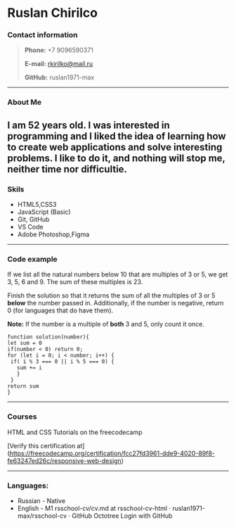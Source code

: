 # Ruslan Chirilco

### Contact information

> **Phone:** +7 9096590371
>
> **E-mail:** rkirilko@mail.ru
>
> **GitHub:**  ruslan1971-max
------------------------
### About Me
I am 52 years old. I was interested in programming and I liked the idea of learning how to create web applications and solve interesting problems. I like to do it, and nothing will stop me, neither time nor difficultie.
--------------------
### Skils

- HTML5,CSS3
- JavaScript (Basic)
- Git, GitHub
- VS Code
- Adobe Photoshop,Figma

-----------------------
### Code example

If we list all the natural numbers below 10 that are multiples of 3 or 5, we get 3, 5, 6 and 9. The sum of these multiples is 23.

Finish the solution so that it returns the sum of all the multiples of 3 or 5 **below** the number passed in. Additionally, if the number is negative, return 0 (for languages that do have them).

**Note:** If the number is a multiple of **both** 3 and 5, only count it once.

```
function solution(number){
let sum = 0   
if(number < 0) return 0;
for (let i = 0; i < number; i++) {
 if( i % 3 === 0 || i % 5 === 0) {
   sum += i
   }
 }
return sum
}

```
---------------
### Courses

HTML and CSS Tutorials on the freecodecamp

[Verify this certification at] (https://freecodecamp.org/certification/fcc27fd3961-dde9-4020-89f8-fe63247ed26c/responsive-web-design)

--------------------------------

### Languages:

- Russian - Native
- English - M1
rsschool-cv/cv.md at rsschool-cv-html · ruslan1971-max/rsschool-cv · GitHub  Octotree
 Login with GitHub
